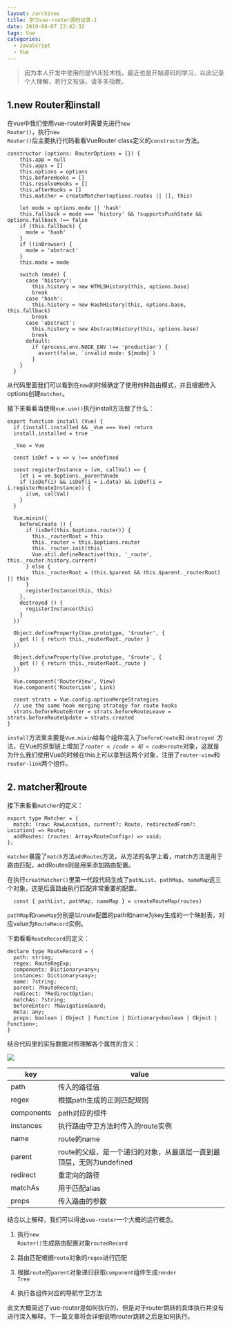 ```yaml
---
layout: /archives
title: 学习vue-router源码记录-1
date: 2019-06-07 22:42:32
tags: Vue
categories:
  - JavaScript
  - Vue
---
```

> 因为本人开发中使用的是VUE技术栈，最近也是开始源码的学习，以此记录个人理解，若行文有误，请多多指教。

## 1.new Router和install

在vue中我们使用vue-router时需要先进行<code>new Router()</code>，执行<code>new Router()</code>后主要执行代码看看VueRouter class定义的<code>constructor</code>方法。

```
constructor (options: RouterOptions = {}) {
    this.app = null
    this.apps = []
    this.options = options
    this.beforeHooks = []
    this.resolveHooks = []
    this.afterHooks = []
    this.matcher = createMatcher(options.routes || [], this)

    let mode = options.mode || 'hash'
    this.fallback = mode === 'history' && !supportsPushState && options.fallback !== false
    if (this.fallback) {
      mode = 'hash'
    }
    if (!inBrowser) {
      mode = 'abstract'
    }
    this.mode = mode

    switch (mode) {
      case 'history':
        this.history = new HTML5History(this, options.base)
        break
      case 'hash':
        this.history = new HashHistory(this, options.base, this.fallback)
        break
      case 'abstract':
        this.history = new AbstractHistory(this, options.base)
        break
      default:
        if (process.env.NODE_ENV !== 'production') {
          assert(false, `invalid mode: ${mode}`)
        }
    }
  }
```

从代码里面我们可以看到在<code>new</code>的时候确定了使用何种路由模式，并且根据传入options创建<code>matcher</code>。

接下来看看当使用<code>vue.use()</code>执行install方法做了什么：

```
export function install (Vue) {
  if (install.installed && _Vue === Vue) return
  install.installed = true

  _Vue = Vue

  const isDef = v => v !== undefined

  const registerInstance = (vm, callVal) => {
    let i = vm.$options._parentVnode
    if (isDef(i) && isDef(i = i.data) && isDef(i = i.registerRouteInstance)) {
      i(vm, callVal)
    }
  }

  Vue.mixin({
    beforeCreate () {
      if (isDef(this.$options.router)) {
        this._routerRoot = this
        this._router = this.$options.router
        this._router.init(this)
        Vue.util.defineReactive(this, '_route', this._router.history.current)
      } else {
        this._routerRoot = (this.$parent && this.$parent._routerRoot) || this
      }
      registerInstance(this, this)
    },
    destroyed () {
      registerInstance(this)
    }
  })

  Object.defineProperty(Vue.prototype, '$router', {
    get () { return this._routerRoot._router }
  })

  Object.defineProperty(Vue.prototype, '$route', {
    get () { return this._routerRoot._route }
  })

  Vue.component('RouterView', View)
  Vue.component('RouterLink', Link)

  const strats = Vue.config.optionMergeStrategies
  // use the same hook merging strategy for route hooks
  strats.beforeRouteEnter = strats.beforeRouteLeave = strats.beforeRouteUpdate = strats.created
}
```

<code>install</code>方法里主要是<code>Vue.mixin</code>给每个组件混入了<code>beforeCreate</code>和 <code>destroyed </code>方法，在Vue的原型链上增加了<code>$router</code>和<code>$route</code>对象，这就是为什么我们使用Vue的时候在this上可以拿到这两个对象，注册了<code>router-view</code>和<code>router-link</code>两个组件。

## 2. matcher和route

接下来看看<code>matcher</code>的定义：

```
export type Matcher = {
  match: (raw: RawLocation, current?: Route, redirectedFrom?: Location) => Route;
  addRoutes: (routes: Array<RouteConfig>) => void;
};
```

<code>matcher</code>暴露了<code>match</code>方法<code>addRoutes</code>方法，从方法的名字上看，match方法是用于路由匹配，addRoutes则是用来添加路由配置。

在执行<code>creatMatcher()</code>里第一代段代码生成了<code>pathList</code>、<code>pathMap</code>、<code>nameMap</code>这三个对象，这是后面路由执行匹配非常重要的配置。

```
  const { pathList, pathMap, nameMap } = createRouteMap(routes)
```

<code>pathMap</code>和<code>nameMap</code>分别是以route配置的path和name为key生成的一个映射表，对应value为<code>RouteRecord</code>实例。

下面看看<code>RouteRecord</code>的定义：

```
declare type RouteRecord = {
  path: string;
  regex: RouteRegExp;
  components: Dictionary<any>;
  instances: Dictionary<any>;
  name: ?string;
  parent: ?RouteRecord;
  redirect: ?RedirectOption;
  matchAs: ?string;
  beforeEnter: ?NavigationGuard;
  meta: any;
  props: boolean | Object | Function | Dictionary<boolean | Object | Function>;
}
```

结合代码里的实际数据对照理解各个属性的含义：

![](https://user-gold-cdn.xitu.io/2019/6/7/16b318773604a842?w=1598&h=522&f=png&s=132269)

| key        | value                                                        |
| ---------- | ------------------------------------------------------------ |
| path       | 传入的路径值                                                 |
| regex      | 根据path生成的正则匹配规则                                   |
| components | path对应的组件                                               |
| instances  | 执行路由守卫方法时传入的route实例                            |
| name       | route的name                                                  |
| parent     | route的父级，是一个递归的对象，从最底层一直到最顶层，无则为undefined |
| redirect   | 重定向的路径                                                 |
| matchAs    | 用于匹配alias                                                |
| props      | 传入路由的参数                                               |

结合以上解释，我们可以得出<code>vue-router</code>一个大概的运行概念。

1. 执行<code>new Router()</code>生成路由配置对象<code>routedRecord</code>

2. 路由匹配根据<code>route</code>对象的<code>regex</code>进行匹配

3. 根据<code>route</code>的<code>parent</code>对象递归获取<code>component</code>组件生成<code>render Tree</code>

4. 执行各组件对应的导航守卫方法

此文大概简述了vue-router是如何执行的，但是对于router跳转的具体执行并没有进行深入解释，下一篇文章将会详细说明router跳转之后是如何执行。
